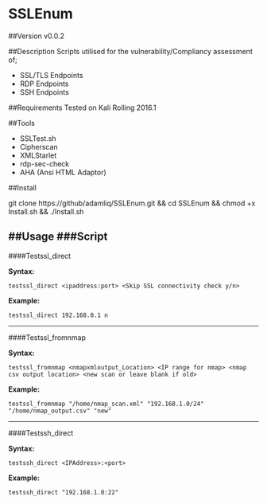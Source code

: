 # SSLEnum
##Version
v0.0.2

##Description
Scripts utilised for the vulnerability/Compliancy assessment of;
* SSL/TLS Endpoints
* RDP Endpoints
* SSH Endpoints

##Requirements
Tested on Kali Rolling 2016.1

##Tools

* SSLTest.sh
* Cipherscan
* XMLStarlet
* rdp-sec-check
* AHA (Ansi HTML Adaptor)

##Install

git clone https://github/adamliq/SSLEnum.git && cd SSLEnum && chmod +x Install.sh && ./Install.sh

##Usage
###Script
----
####Testssl_direct

**Syntax:**

```
testssl_direct <ipaddress:port> <Skip SSL connectivity check y/n>
```

**Example:**

```
testssl_direct 192.168.0.1 n
```
----

####Testssl_fromnmap

**Syntax:**

```
testssl_fromnmap <nmapxmloutput_Location> <IP range for nmap> <nmap csv output location> <new scan or leave blank if old>
```

**Example:**

```
testssl_fromnmap "/home/nmap_scan.xml" "192.168.1.0/24" "/home/nmap_output.csv" "new"
```
----

####Testssh_direct

**Syntax:**

```
testssh_direct <IPAddress>:<port>
```

**Example:**

```
testssh_direct "192.168.1.0:22"
```
